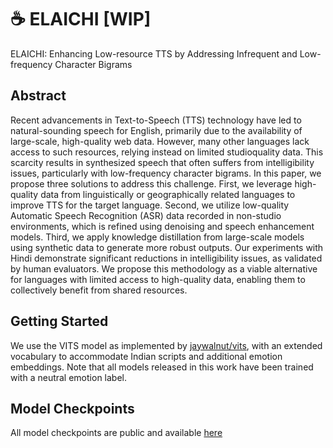 # ☕ ELAICHI [WIP]
ELAICHI: Enhancing Low-resource TTS by Addressing Infrequent and  Low-frequency Character Bigrams

## Abstract
Recent advancements in Text-to-Speech (TTS) technology have led to natural-sounding speech for English, primarily due to the availability of large-scale, high-quality web data. However, many other languages lack access to such resources, relying instead on limited studioquality data. This scarcity results in synthesized speech that often suffers from intelligibility issues, particularly with low-frequency character bigrams. In this paper, we propose three solutions to address this challenge. First, we leverage high-quality data from linguistically or geographically related languages to improve TTS for the target language. Second, we utilize low-quality Automatic Speech Recognition (ASR) data recorded in non-studio environments, which is refined using denoising and speech enhancement models. Third, we apply knowledge distillation from large-scale models using synthetic data to generate more robust outputs. Our experiments with Hindi demonstrate significant reductions in intelligibility issues, as validated by human evaluators. We propose this methodology as a viable alternative for languages with limited access to high-quality data, enabling them to collectively benefit from shared resources.

## Getting Started
We use the VITS model as implemented by [jaywalnut/vits](https://github.com/jaywalnut310/vits), with an extended vocabulary to accommodate Indian scripts and additional emotion embeddings. Note that all models released in this work have been trained with a neutral emotion label.

## Model Checkpoints
All model checkpoints are public and available [here](https://huggingface.co/collections/ai4bharat/elaichi-671a1cb837b351a28d1c5a8b)
